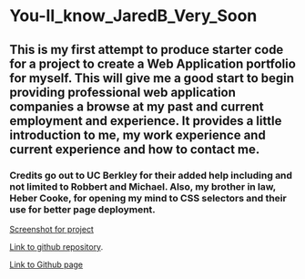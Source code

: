 # You-ll_know_JaredB_Very_Soon

## This is my first attempt to produce starter code for a project to create a Web Application portfolio for myself. This will give me a good start to begin providing professional web application companies a browse at my past and current employment and experience. It provides a little introduction to me, my work experience and current experience and how to contact me.

### Credits go out to UC Berkley for their added help including and not limited to Robbert and Michael. Also, my brother in law, Heber Cooke, for opening my mind to CSS selectors and their use for better page deployment.

[Screenshot for project](./assets/ScreenshotJaredbuttreypage.png)

[Link to github repository](https://github.com/jayrodbutray/You-ll_know_JaredB_Very_Soon).

[Link to Github page](https://jayrodbutray.github.io/You-ll_know_JaredB_Very_Soon)


